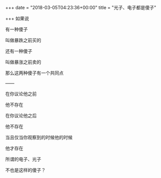 +++
date = "2018-03-05T04:23:36+00:00"
title = "光子、电子都是傻子"

+++
如果说

有一种傻子

叫做暴跌之前买的

还有一种傻子

叫做暴涨之前卖的

那么这两种傻子有一个共同点

——

在你议论他之前

他不存在

在你议论他之后

他不存在

当且仅当你观察到的时候他的时候

他才存在

所谓的电子、光子

不也是这样的傻子？